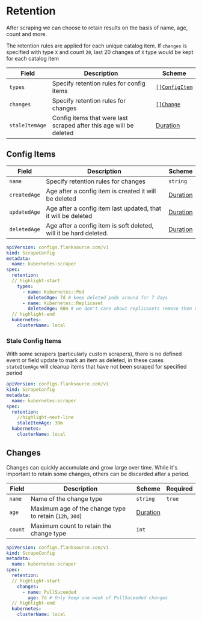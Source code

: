 # Retention

After scraping we can choose to retain results on the basis of name, age, count and more.

The retention rules are applied for each unique catalog item. If `changes` is specified with type `X` and count `20`, last 20 changes of `X` type would be kept for each catalog item

| Field          | Description                                                  | Scheme                                |
| -------------- | ------------------------------------------------------------ | ------------------------------------- |
| `types`        | Specify retention rules for config items                     | [`[]ConfigItem`](#config-items)    |
| `changes`      | Specify retention rules for changes                          | [`[]Change`](#changes)    |
| `staleItemAge` | Config items that were last scraped after this age will be deleted | [Duration](/reference/types#duration) |

## Config Items


| Field        | Description                                                  | Scheme                                |
| ------------ | ------------------------------------------------------------ | ------------------------------------- |
| `name`       | Specify retention rules for changes                          | `string`                              |
| `createdAge` | Age after a config item is created it will be deleted        | [Duration](/reference/types#duration) |
| `updatedAge` | Age after a config item last updated, that it will be deleted | [Duration](/reference/types#duration) |
| `deletedAge` | Age after a config item is soft deleted, will it be hard deleted. | [Duration](/reference/types#duration) |

```yaml title="kubernetes-scraper.yaml"
apiVersion: configs.flanksource.com/v1
kind: ScrapeConfig
metadata:
  name: kubernetes-scraper
spec:
  retention:
  // highlight-start
    types:
      - name: Kubernetes::Pod
        deletedAge: 7d # keep deleted pods around for 7 days
      - name: Kubernetes::Replicaset
      	deletedAge: 60m # we don't care about replicasets remove then quickly
  // highlight-end
  kubernetes:
    clusterName: local
```
### Stale Config Items

With some scrapers (particularly custom scrapers), there is no defined event or field update to mark an item as deleted, in these cases `stateItemAge` will cleanup items that have not been scraped for specified period

```yaml title="kubernetes-scraper.yaml"
apiVersion: configs.flanksource.com/v1
kind: ScrapeConfig
metadata:
  name: kubernetes-scraper
spec:
  retention:
  	//highlight-next-line
    staleItemAge: 30m
  kubernetes:
    clusterName: local
```


## Changes

Changes can quickly accumulate and grow large over time. While it's important to retain some changes, others can be discarded after a period. 




| Field   | Description                                             | Scheme                                | Required |
| ------- | ------------------------------------------------------- | ------------------------------------- | -------- |
| `name`  | Name of the change type                                 | `string`                              | `true`   |
| `age`   | Maximum age of the change type to retain (`12h`, `30d`) | [Duration](/reference/types#duration) |          |
| `count` | Maximum count to retain the change type                 | `int`                                 |          |

```yaml title="kubernetes-scraper.yaml"
apiVersion: configs.flanksource.com/v1
kind: ScrapeConfig
metadata:
  name: kubernetes-scraper
spec:
  retention:
  // highlight-start
    changes:
      - name: PullSuceeded
        age: 7d # Only keep one week of PullSuceeded changes
  // highlight-end
  kubernetes:
    clusterName: local
```

